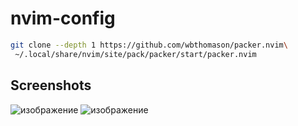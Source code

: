 # nvim-config

```bash
git clone --depth 1 https://github.com/wbthomason/packer.nvim\
 ~/.local/share/nvim/site/pack/packer/start/packer.nvim
```

## Screenshots

![изображение](https://user-images.githubusercontent.com/35633190/144870511-aa60a79b-ffeb-42e3-8fd3-d691ac45e194.png)
![изображение](https://user-images.githubusercontent.com/35633190/144870755-ec0d4f1f-3abf-4b42-9124-ade78278c4a7.png)


